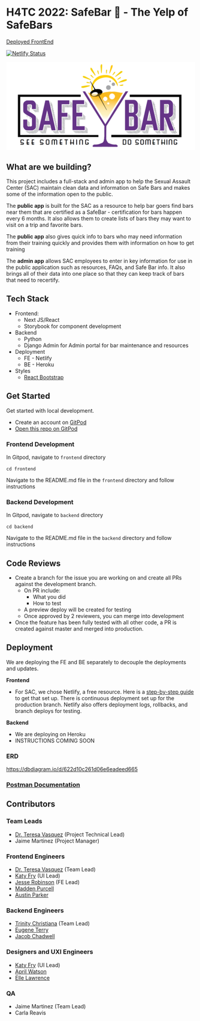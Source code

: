 # H4TC 2022: SafeBar :beers: - The Yelp of SafeBars

[Deployed FrontEnd](https://safebar.netlify.app/)

[![Netlify Status](https://api.netlify.com/api/v1/badges/c7eff59b-ca51-45a8-b353-86253800bf20/deploy-status)](https://app.netlify.com/sites/safebar/deploys)

![SafeBar](/images/Safe-Bar-img.png)

## What are we building?

This project includes a full-stack and admin app to help the Sexual Assault Center (SAC) maintain clean data and information on Safe Bars and makes some of the information open to the public.

The **public app** is built for the SAC as a resource to help bar goers find bars near them that are certified as a SafeBar - certification for bars happen every 6 months. It also allows them to create lists of bars they may want to visit on a trip and favorite bars.

The **public app** also gives quick info to bars who may need information from their training quickly and provides them with information on how to get training

The **admin app** allows SAC employees to enter in key information for use in the public application such as resources, FAQs, and Safe Bar info. It also brings all of their data into one place so that they can keep track of bars that need to recertify.

## Tech Stack

- Frontend:
  - Next JS/React
  - Storybook for component development
- Backend
  - Python
  - Django Admin for Admin portal for bar maintenance and resources
- Deployment
  - FE - Netlify
  - BE - Heroku
- Styles
  - [React Bootstrap](https://react-bootstrap.github.io/components/alerts)

## Get Started

Get started with local development.

- Create an account on [GitPod](https://gitpod.io)
- [Open this repo on GitPod](https://gitpod.io/#https://github.com/Sexual-Assault-Center/SafeBar)

### Frontend Development

In Gitpod, navigate to `frontend` directory

```shell
cd frontend
```

Navigate to the README.md file in the `frontend` directory and follow instructions

### Backend Development

In Gitpod, navigate to `backend` directory

```shell
cd backend
```

Navigate to the README.md file in the `backend` directory and follow instructions

## Code Reviews

- Create a branch for the issue you are working on and create all PRs against the development branch.
  - On PR include:
    - What you did
    - How to test
  - A preview deploy will be created for testing
  - Once approved by 2 reviewers, you can merge into development
- Once the feature has been fully tested with all other code, a PR is created against master and merged into production.

## Deployment

We are deploying the FE and BE separately to decouple the deployments and updates.

**Frontend**

- For SAC, we chose Netlify, a free resource. Here is a [step-by-step guide](https://www.netlify.com/blog/2016/09/29/a-step-by-step-guide-deploying-on-netlify/) to get that set up. There is continuous deployment set up for the production branch. Netlify also offers deployment logs, rollbacks, and branch deploys for testing.

**Backend**

- We are deploying on Heroku
- INSTRUCTIONS COMING SOON

### ERD

<https://dbdiagram.io/d/622d10c261d06e6eadeed665>

### [Postman Documentation](https://documenter.getpostman.com/view/10119276/UyrEfu5X)

## Contributors

### Team Leads

- [Dr. Teresa Vasquez](https://github.com/drteresavasquez) (Project Technical Lead)
- Jaime Martinez (Project Manager)

### Frontend Engineers

- [Dr. Teresa Vasquez](https://github.com/drteresavasquez) (Team Lead)
- [Katy Fry](https://github.com/katherinevfry) (UI Lead)
- [Jesse Robinson](https://github.com/Jrobinson0529) (FE Lead)
- [Madden Purcell](https://github.com/pmpurcell)
- [Austin Parker](https://github.com/Austincparker)

### Backend Engineers

- [Trinity Christiana](https://github.com/trinitychristiana) (Team Lead)
- [Eugene Terry](https://github.com/Eugeneterry)
- [Jacob Chadwell](https://github.com/Jacobchadwell)

### Designers and UXI Engineers

- [Katy Fry](https://github.com/katherinevfry) (UI Lead)
- [April Watson](https://github.com/Aprilrochelle)
- [Elle Lawrence](https://github.com/Elle-lawrence)

### QA

- Jaime Martinez (Team Lead)
- Carla Reavis
